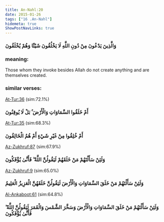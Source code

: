 ```yaml
---
title: An-Nahl:20
date: 2015-01-26
tags: ["16 .An-Nahl"]
hidemeta: true 
ShowPostNavLinks: true 
---
```

### وَالَّذِينَ يَدْعُونَ مِنْ دُونِ اللَّهِ لَا يَخْلُقُونَ شَيْئًا وَهُمْ يُخْلَقُونَ
### meaning: 
Those whom they invoke besides Allah do not create anything and are themselves created.
### similar verses: 

[At-Tur:36](/52/36) (sim:72.1%)

### أَمْ خَلَقُوا السَّمَاوَاتِ وَالْأَرْضَ ۚ بَلْ لَا يُوقِنُونَ

[At-Tur:35](/52/35) (sim:68.3%)

### أَمْ خُلِقُوا مِنْ غَيْرِ شَيْءٍ أَمْ هُمُ الْخَالِقُونَ

[Az-Zukhruf:87](/43/87) (sim:67.9%)

### وَلَئِنْ سَأَلْتَهُمْ مَنْ خَلَقَهُمْ لَيَقُولُنَّ اللَّهُ ۖ فَأَنَّىٰ يُؤْفَكُونَ

[Az-Zukhruf:9](/43/9) (sim:65.0%)

### وَلَئِنْ سَأَلْتَهُمْ مَنْ خَلَقَ السَّمَاوَاتِ وَالْأَرْضَ لَيَقُولُنَّ خَلَقَهُنَّ الْعَزِيزُ الْعَلِيمُ

[Al-Ankaboot:61](/29/61) (sim:64.8%)

### وَلَئِنْ سَأَلْتَهُمْ مَنْ خَلَقَ السَّمَاوَاتِ وَالْأَرْضَ وَسَخَّرَ الشَّمْسَ وَالْقَمَرَ لَيَقُولُنَّ اللَّهُ ۖ فَأَنَّىٰ يُؤْفَكُونَ
